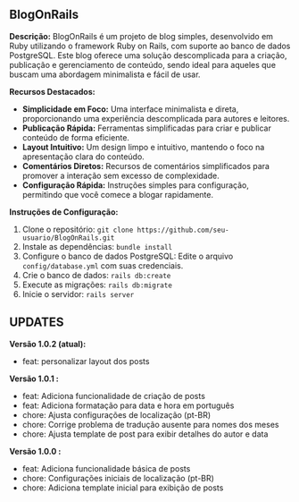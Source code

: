 ## BlogOnRails

**Descrição:**
BlogOnRails é um projeto de blog simples, desenvolvido em Ruby utilizando o framework Ruby on Rails, com suporte ao banco de dados PostgreSQL. Este blog oferece uma solução descomplicada para a criação, publicação e gerenciamento de conteúdo, sendo ideal para aqueles que buscam uma abordagem minimalista e fácil de usar.


**Recursos Destacados:**
- **Simplicidade em Foco:** Uma interface minimalista e direta, proporcionando uma experiência descomplicada para autores e leitores.
- **Publicação Rápida:** Ferramentas simplificadas para criar e publicar conteúdo de forma eficiente.
- **Layout Intuitivo:** Um design limpo e intuitivo, mantendo o foco na apresentação clara do conteúdo.
- **Comentários Diretos:** Recursos de comentários simplificados para promover a interação sem excesso de complexidade.
- **Configuração Rápida:** Instruções simples para configuração, permitindo que você comece a blogar rapidamente.

**Instruções de Configuração:**
1. Clone o repositório: `git clone https://github.com/seu-usuario/BlogOnRails.git`
2. Instale as dependências: `bundle install`
3. Configure o banco de dados PostgreSQL: Edite o arquivo `config/database.yml` com suas credenciais.
4. Crie o banco de dados: `rails db:create`
5. Execute as migrações: `rails db:migrate`
6. Inicie o servidor: `rails server`


## UPDATES

**Versão 1.0.2 (atual):**
- feat: personalizar layout dos posts


**Versão 1.0.1 :**
- feat: Adiciona funcionalidade de criação de posts
- feat: Adiciona formatação para data e hora em português
- chore: Ajusta configurações de localização (pt-BR)
- chore: Corrige problema de tradução ausente para nomes dos meses
- chore: Ajusta template de post para exibir detalhes do autor e data

**Versão 1.0.0 :**
- feat: Adiciona funcionalidade básica de posts
- chore: Configurações iniciais de localização (pt-BR)
- chore: Adiciona template inicial para exibição de posts

